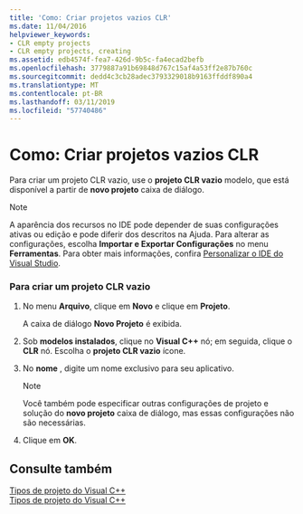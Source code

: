 ```yaml
---
title: 'Como: Criar projetos vazios CLR'
ms.date: 11/04/2016
helpviewer_keywords:
- CLR empty projects
- CLR empty projects, creating
ms.assetid: edb4574f-fea7-426d-9b5c-fa4ecad2befb
ms.openlocfilehash: 3779887a91b69848d767c15af4a53ff2e87b760c
ms.sourcegitcommit: dedd4c3cb28adec3793329018b9163ffddf890a4
ms.translationtype: MT
ms.contentlocale: pt-BR
ms.lasthandoff: 03/11/2019
ms.locfileid: "57740486"
---
```

# <a name="how-to-create-clr-empty-projects"></a>Como: Criar projetos vazios CLR

Para criar um projeto CLR vazio, use o **projeto CLR vazio** modelo, que está disponível a partir de **novo projeto** caixa de diálogo.

> [!NOTE]
>  A aparência dos recursos no IDE pode depender de suas configurações ativas ou edição e pode diferir dos descritos na Ajuda. Para alterar as configurações, escolha **Importar e Exportar Configurações** no menu **Ferramentas**. Para obter mais informações, confira [Personalizar o IDE do Visual Studio](/visualstudio/ide/personalizing-the-visual-studio-ide).

### <a name="to-create-a-clr-empty-project"></a>Para criar um projeto CLR vazio

1. No menu **Arquivo**, clique em **Novo** e clique em **Projeto**.

   A caixa de diálogo **Novo Projeto** é exibida.

1. Sob **modelos instalados**, clique no **Visual C++** nó; em seguida, clique o **CLR** nó. Escolha o **projeto CLR vazio** ícone.

1. No **nome** , digite um nome exclusivo para seu aplicativo.

    > [!NOTE]
    >  Você também pode especificar outras configurações de projeto e solução do **novo projeto** caixa de diálogo, mas essas configurações não são necessárias.

1. Clique em **OK**.

## <a name="see-also"></a>Consulte também

[Tipos de projeto do Visual C++](../ide/visual-cpp-project-types.md)<br/>
[Tipos de projeto do Visual C++](/visualstudio/debugger/debugging-preparation-visual-cpp-project-types)
